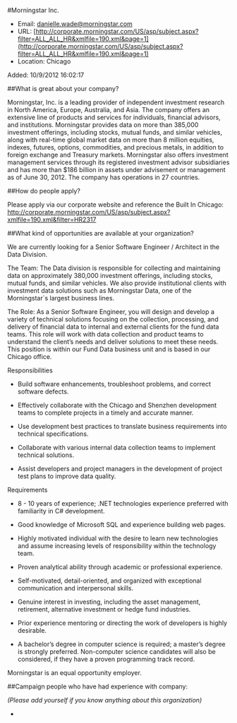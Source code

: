 
#Morningstar Inc.

* Email: [danielle.wade@morningstar.com](mailto:danielle.wade@morningstar.com)
* URL: [http://corporate.morningstar.com/US/asp/subject.aspx?filter=ALL_ALL_HR&xmlfile=190.xml&page=1](http://corporate.morningstar.com/US/asp/subject.aspx?filter=ALL_ALL_HR&xmlfile=190.xml&page=1)
* Location: Chicago

Added: 10/9/2012 16:02:17

##What is great about your company?

Morningstar, Inc. is a leading provider of independent investment research in North America, Europe, Australia, and Asia. The company offers an extensive line of products and services for individuals, financial advisors, and institutions. Morningstar provides data on more than 385,000 investment offerings, including stocks, mutual funds, and similar vehicles, along with real-time global market data on more than 8 million equities, indexes, futures, options, commodities, and precious metals, in addition to foreign exchange and Treasury markets. Morningstar also offers investment management services through its registered investment advisor subsidiaries and has more than $186 billion in assets under advisement or management as of June 30, 2012. The company has operations in 27 countries.





##How do people apply?

Please apply via our corporate website and reference the Built In Chicago: http://corporate.morningstar.com/US/asp/subject.aspx?xmlfile=190.xml&filter=HR2317 

##What kind of opportunities are available at your organization?

We are currently looking for a Senior Software Engineer / Architect in the Data Division.



The Team: The Data division is responsible for collecting and maintaining data on approximately 380,000 investment offerings, including stocks, mutual funds, and similar vehicles. We also provide institutional clients with investment data solutions such as Morningstar Data, one of the Morningstar`s largest business lines.



The Role: As a Senior Software Engineer, you will design and develop a variety of technical solutions focusing on the collection, processing, and delivery of financial data to internal and external clients for the fund data teams. This role will work with data collection and product teams to understand the client’s needs and deliver solutions to meet these needs. This position is within our Fund Data business unit and is based in our Chicago office.



Responsibilities

+ Build software enhancements, troubleshoot problems, and correct software defects.

+ Effectively collaborate with the Chicago and Shenzhen development teams to complete projects in a timely and accurate manner. 

+ Use development best practices to translate business requirements into technical specifications.

+ Collaborate with various internal data collection teams to implement technical solutions. 

+ Assist developers and project managers in the development of project test plans to improve data quality.



Requirements

+ 8 - 10 years of experience; .NET technologies experience preferred with familiarity in C# development.

+ Good knowledge of Microsoft SQL and experience building web pages. 

+ Highly motivated individual with the desire to learn new technologies and assume increasing levels of responsibility within the technology team.

+ Proven analytical ability through academic or professional experience.

+ Self-motivated, detail-oriented, and organized with exceptional communication and interpersonal skills.

+ Genuine interest in investing, including the asset management, retirement, alternative investment or hedge fund industries.

+ Prior experience mentoring or directing the work of developers is highly desirable. 

+ A bachelor’s degree in computer science is required; a master’s degree is strongly preferred. Non-computer science candidates will also be considered, if they have a proven programming track record.



Morningstar is an equal opportunity employer.



##Campaign people who have had experience with company:

*(Please add yourself if you know anything about this organization)*

* 


    
